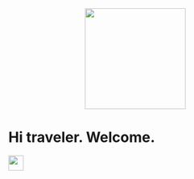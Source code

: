 <div id="header" align="center">
      <img src="https://media.giphy.com/media/1yld7nW3oQ2IyRubUm/giphy.gif" width="200"/>
</div>
<body>
      <h1>Hi traveler. Welcome.</h1>
      <img src="https://media.giphy.com/media/7z6UweIr1Ae9ytT1tQ/giphy.gif" width="30px"/>
</body>
